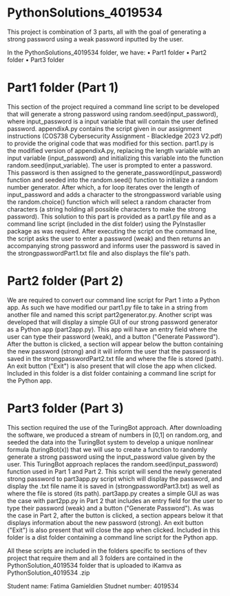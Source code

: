 # PythonSolutions_4019534

This project is combination of 3 parts, all with the goal of generating a strong password using a weak password inputted by the user.

In the PythonSolutions_4019534 folder, we have:
  • Part1 folder
  • Part2 folder
  • Part3 folder

# Part1 folder (Part 1)
This section of the project required a command line script to be developed that will generate a strong password using random.seed(input_password), where input_password is a input variable that will contain the user defined password. appendixA.py contains the script given in our assignment instructions (COS738 Cybersecurity Assignment - Blackledge 2023 V2.pdf) to provide the original code that was modified for this section. part1.py is the modified version of appendixA.py, replacing the length variable with an input variable (input_password) and initializing this variable into the function random.seed(input_variable). The user is prompted to enter a password. This password is then assigned to the generate_password(input_password) function and seeded into the random.seed() function to initialize a random number generator. After which, a for loop iterates over the length of input_password and adds a character to the strongpassword variable using the random.choice() function which will select a random character from characters (a string holding all possible characters to make the strong password). This solution to this part is provided as a part1.py file and as a command line script (included in the dist folder) using the PyInstasller package as was required. After executing the script on the command line, the script asks the user to enter a password (weak) and then returns an accompanying strong password and informs user the password is saved in the strongpasswordPart1.txt file and also displays the file's path. 

# Part2 folder (Part 2)
We are required to convert our command line script for Part 1 into a Python app. As such we have modified our part1.py file to take in a string from another file and named this script part2generator.py. Another script was developed that will display a simple GUI of our strong password generator as a Python app (part2app.py). This app will have an entry field where the user can type their password (weak), and a button ("Generate Password"). After the button is clicked, a section will appear below the button containing the new password (strong) and it will inform the user that the password is saved in the strongpasswordPart2.txt file and where the file is stored (path). An exit button ("Exit") is also present that will close the app when clicked. Included in this folder is a dist folder containing a command line script for the Python app. 

# Part3 folder (Part 3)
This section required the use of the TuringBot approach. After downloading the software, we produced a stream of numbers in [0,1] on random.org, and seeded the data into the TuringBot system to develop a unique nonlinear formula (turingBot(x)) that we will use to create a function to randomly generate a strong password using the input_password value given by the user. This TuringBot approach replaces the random.seed(input_password) function used in Part 1 and Part 2. This script will send the newly generated strong password to part3app.py script which will display the password, and display the .txt file name it is saved in (strongpasswordPart3.txt) as well as where the file is stored (its path). part3app.py creates a simple GUI as was the case with part2pp.py in Part 2 that includes an entry field for the user to type their password (weak) and a button ("Generate Password"). As was the case in Part 2, after the button is clicked, a section appears below it that displays information about the new password (strong). An exit button ("Exit") is also present that will close the app when clicked. Included in this folder is a dist folder containing a command line script for the Python app.

All these scripts are included in the folders specific to sections of thev project that require them and all 3 folders are contained in the PythonSolution_4019534 folder that is uploaded to iKamva as PythonSolution_4019534 .zip 

Student name: Fatima Gamieldien
Studnet number: 4019534
  
